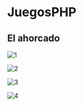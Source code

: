 # JuegosPHP
## El ahorcado
![1](https://user-images.githubusercontent.com/51729381/215667359-884bc777-0d5c-4bf5-a159-e55911c44298.PNG)

![2](https://user-images.githubusercontent.com/51729381/215667593-612a5c9d-465d-4e02-9d8c-ee22cd66a39d.PNG)

![3](https://user-images.githubusercontent.com/51729381/215667382-ddac2fd0-1a68-419e-872d-16ada1bbaf4b.PNG)

![4](https://user-images.githubusercontent.com/51729381/215667383-a2398947-adb2-4af2-bc77-21634a8a90f1.PNG)
